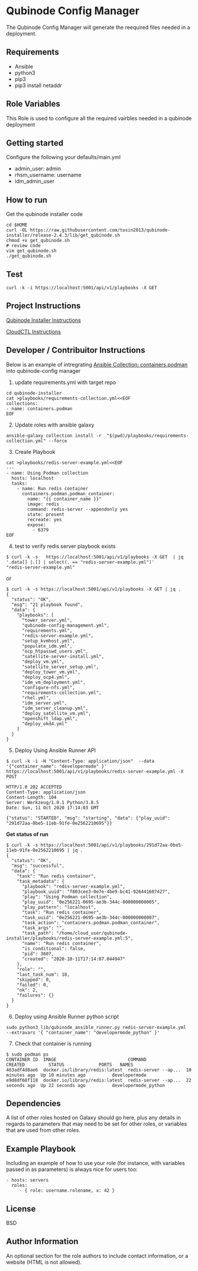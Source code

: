 Qubinode Config Manager 
=========

The Qubinode Config Manager will generate the reequired files needed in a deployment. 

Requirements
------------
* Ansible 
* python3 
* pip3
* pip3 install netaddr

Role Variables
--------------

This Role is used to configure all the required vairbles needed in a qubinode deployment


Getting started 
------------
Configure the following your defaults/main.yml
* admin_user: admin
* rhsm_username: username
* idm_admin_user

How to run
------------
Get the qubinode installer code
```shell=
cd $HOME
curl -OL https://raw.githubusercontent.com/tosin2013/qubinode-installer/release-2.4.3/lib/get_qubinode.sh
chmod +x get_qubinode.sh
# review code 
vim get_qubinode.sh
./get_qubinode.sh
```
Test
----
```
curl -k -i https://localhost:5001/api/v1/playbooks -X GET
```

Project Instructions 
----

[Qubinode Installer Instructions](https://github.com/tosin2013/qubinode-config-manager/wiki/Qubinode-Installer-Instructions) 

[CloudCTL Instructions](https://github.com/tosin2013/qubinode-config-manager/wiki/CloudCTL-Instructions)


Developer / Contribuitor Instructions
------------------------------------- 
Below is an example of intregrating [Ansible Collection: containers.podman](https://github.com/containers/ansible-podman-collections) into qubinode-config manager

1. update requirements.yml with target repo 
```
cd qubinode-installer
cat >playbooks/requirements-collection.yml<<EOF
collections:
- name: containers.podman
EOF
```

2. Update roles with ansible galaxy
```
ansible-galaxy collection install -r  "$(pwd)/playbooks/requirements-collection.yml" --force
```

3. Create Playbook
```
cat >playbooks/redis-server-example.yml<<EOF
---
- name: Using Podman collection
  hosts: localhost
  tasks:
    - name: Run redis container
      containers.podman.podman_container:
        name: "{{ container_name }}"
        image: redis
        command: redis-server --appendonly yes
        state: present
        recreate: yes
        expose:
          - 6379
EOF
```

4. test to verify  redis server playbook exists 
```
$ curl -k -s   https://localhost:5001/api/v1/playbooks -X GET  | jq '.data[] |.[] | select(. == "redis-server-example.yml")'
"redis-server-example.yml"

```

or 
```
$ curl -k -s https://localhost:5001/api/v1/playbooks -X GET | jq .
{
  "status": "OK",
  "msg": "21 playbook found",
  "data": {
    "playbooks": [
      "tower_server.yml",
      "qubinode-config-management.yml",
      "requirements.yml",
      "redis-server-example.yml",
      "setup_kvmhost.yml",
      "populate_idm.yml",
      "ocp_htpasswd_users.yml",
      "satellite-server-install.yml",
      "deploy_vm.yml",
      "satellite_server_setup.yml",
      "deploy_tower_vm.yml",
      "deploy_ocp4.yml",
      "idm_vm_deployment.yml",
      "configure-nfs.yml",
      "requirements-collection.yml",
      "rhel.yml",
      "idm_server.yml",
      "idm_server_cleanup.yml",
      "deploy_satellite_vm.yml",
      "openshift_ldap.yml",
      "deploy_okd4.yml"
    ]
  }
}

```

5. Deploy Using Ansible Runner API
```
$ curl -k -i -H "Content-Type: application/json"  --data '{"container_name": "developermode" }' https://localhost:5001/api/v1/playbooks/redis-server-example.yml -X POST

HTTP/1.0 202 ACCEPTED
Content-Type: application/json
Content-Length: 104
Server: Werkzeug/1.0.1 Python/3.8.5
Date: Sun, 11 Oct 2020 17:14:03 GMT

{"status": "STARTED", "msg": "starting", "data": {"play_uuid": "291d72aa-0be5-11eb-91fe-0e2562210695"}}
```

**Get status of run**
```
$ curl -k -s https://localhost:5001/api/v1/playbooks/291d72aa-0be5-11eb-91fe-0e2562210695 | jq .
{
  "status": "OK",
  "msg": "successful",
  "data": {
    "task": "Run redis container",
    "task_metadata": {
      "playbook": "redis-server-example.yml",
      "playbook_uuid": "f803cee3-0e7e-4be9-bc41-926441607427",
      "play": "Using Podman collection",
      "play_uuid": "0e256221-0695-ae3b-344c-000000000005",
      "play_pattern": "localhost",
      "task": "Run redis container",
      "task_uuid": "0e256221-0695-ae3b-344c-000000000007",
      "task_action": "containers.podman.podman_container",
      "task_args": "",
      "task_path": "/home/cloud_user/qubinode-installer/playbooks/redis-server-example.yml:5",
      "name": "Run redis container",
      "is_conditional": false,
      "pid": 3607,
      "created": "2020-10-11T17:14:07.044947"
    },
    "role": "",
    "last_task_num": 18,
    "skipped": 0,
    "failed": 0,
    "ok": 2,
    "failures": {}
  }
}
```

6. Deploy using Ansible Runner python script
```
sudo python3 lib/qubinode_ansible_runner.py redis-server-example.yml  --extravars '{ "container_name": "developermode_python" }' 
```

7. Check that container is running
```
$ sudo podman ps
CONTAINER ID  IMAGE                           COMMAND               CREATED         STATUS             PORTS   NAMES
463adf4d8ae6  docker.io/library/redis:latest  redis-server --ap...  10 minutes ago  Up 10 minutes ago          developermode
e9d8df68f118  docker.io/library/redis:latest  redis-server --ap...  22 seconds ago  Up 22 seconds ago          developermode_python

```

Dependencies
------------

A list of other roles hosted on Galaxy should go here, plus any details in regards to parameters that may need to be set for other roles, or variables that are used from other roles.

Example Playbook
----------------

Including an example of how to use your role (for instance, with variables passed in as parameters) is always nice for users too:

    - hosts: servers
      roles:
         - { role: username.rolename, x: 42 }

License
-------

BSD

Author Information
------------------

An optional section for the role authors to include contact information, or a website (HTML is not allowed).
